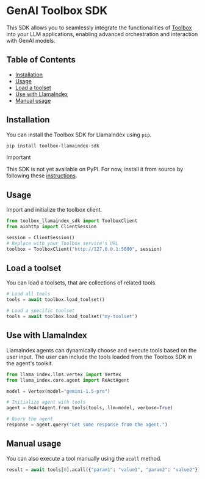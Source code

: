 # GenAI Toolbox SDK

This SDK allows you to seamlessly integrate the functionalities of [Toolbox](https://github.com/googleapis/genai-toolbox) into your LLM applications, enabling advanced orchestration and interaction with GenAI models.

<!-- TOC ignore:true -->
## Table of Contents
<!-- TOC -->

- [Installation](#installation)
- [Usage](#usage)
- [Load a toolset](#load-a-toolset)
- [Use with LlamaIndex](#use-with-llamaindex)
- [Manual usage](#manual-usage)

<!-- /TOC -->

## Installation

You can install the Toolbox SDK for LlamaIndex using `pip`.

```bash
pip install toolbox-llamaindex-sdk
```

> [!IMPORTANT]
> This SDK is not yet available on PyPI. For now, install it from source by following these [instructions](/DEVELOPER.md#developing-toolbox-SDKs).

## Usage

Import and initialize the toolbox client.

```python
from toolbox_llamaindex_sdk import ToolboxClient
from aiohttp import ClientSession

session = ClientSession()
# Replace with your Toolbox service's URL
toolbox = ToolboxClient("http://127.0.0.1:5000", session)
```

## Load a toolset

You can load a toolsets, that are collections of related tools.

```python
# Load all tools
tools = await toolbox.load_toolset()

# Load a specific toolset
tools = await toolbox.load_toolset("my-toolset")
```

## Use with LlamaIndex

LlamaIndex agents can dynamically choose and execute tools based on the user input. The user can include the tools loaded from the Toolbox SDK in the agent's toolkit.

```python
from llama_index.llms.vertex import Vertex
from llama_index.core.agent import ReActAgent

model = Vertex(model="gemini-1.5-pro")

# Initialize agent with tools
agent = ReActAgent.from_tools(tools, llm=model, verbose=True)

# Query the agent
response = agent.query("Get some response from the agent.")
```

## Manual usage

You can also execute a tool manually using the `acall` method.

```python
result = await tools[0].acall({"param1": "value1", "param2": "value2"})
```